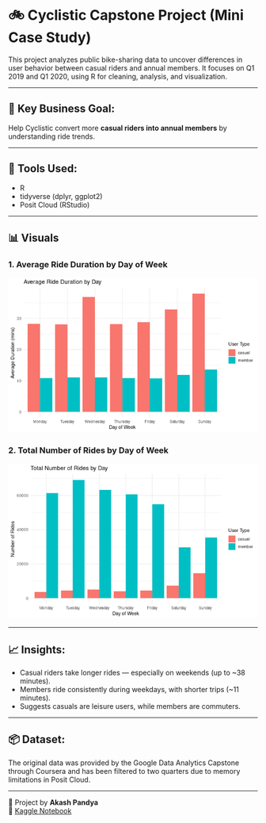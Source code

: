 # 🚲 Cyclistic Capstone Project (Mini Case Study)

This project analyzes public bike-sharing data to uncover differences in user behavior between casual riders and annual members. It focuses on Q1 2019 and Q1 2020, using R for cleaning, analysis, and visualization.

---

## 🧠 Key Business Goal:
Help Cyclistic convert more **casual riders into annual members** by understanding ride trends.

---

## 🔧 Tools Used:
- R
- tidyverse (dplyr, ggplot2)
- Posit Cloud (RStudio)

---

## 📊 Visuals

### 1. Average Ride Duration by Day of Week
![Avg Ride Duration](Chart1_avg_ride_duration.png)

### 2. Total Number of Rides by Day of Week
![Total Rides](Chart2_total_rides_by_day.png)

---

## 📈 Insights:
- Casual riders take longer rides — especially on weekends (up to ~38 minutes).
- Members ride consistently during weekdays, with shorter trips (~11 minutes).
- Suggests casuals are leisure users, while members are commuters.

---

## 📦 Dataset:
The original data was provided by the Google Data Analytics Capstone through Coursera and has been filtered to two quarters due to memory limitations in Posit Cloud.

---

📍 Project by **Akash Pandya**  
🔗 [Kaggle Notebook](https://www.kaggle.com/code/akashapandya/divvy-trips-capstone-google-data-analytics)

